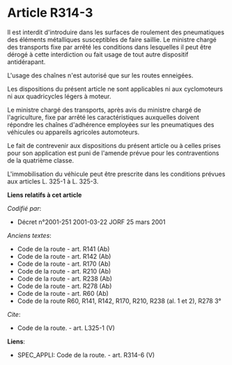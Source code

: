 # Article R314-3

Il est interdit d'introduire dans les surfaces de roulement des pneumatiques des éléments métalliques susceptibles de faire
saillie. Le ministre chargé des transports fixe par arrêté les conditions dans lesquelles il peut être dérogé à cette
interdiction ou fait usage de tout autre dispositif antidérapant. 

L'usage des chaînes n'est autorisé que sur les routes enneigées. 

Les dispositions du présent article ne sont applicables ni aux cyclomoteurs ni aux quadricycles légers à moteur. 

Le ministre chargé des transports, après avis du ministre chargé de l'agriculture, fixe par arrêté les caractéristiques
auxquelles doivent répondre les chaînes d'adhérence employées sur les pneumatiques des véhicules ou appareils agricoles
automoteurs. 

Le fait de contrevenir aux dispositions du présent article ou à celles prises pour son application est puni de l'amende
prévue pour les contraventions de la quatrième classe. 

L'immobilisation du véhicule peut être prescrite dans les conditions prévues aux articles L. 325-1 à L. 325-3.

**Liens relatifs à cet article**

_Codifié par_:

  - Décret n°2001-251 2001-03-22 JORF 25 mars 2001

_Anciens textes_:

  - Code de la route - art. R141 (Ab)
  - Code de la route - art. R142 (Ab)
  - Code de la route - art. R170 (Ab)
  - Code de la route - art. R210 (Ab)
  - Code de la route - art. R238 (Ab)
  - Code de la route - art. R278 (Ab)
  - Code de la route - art. R60 (Ab)
  - Code de la route R60, R141, R142, R170, R210, R238 (al. 1 et 2), R278 3°

_Cite_:

  - Code de la route. - art. L325-1 (V)

**Liens**:

  - SPEC_APPLI: Code de la route. - art. R314-6 (V)

